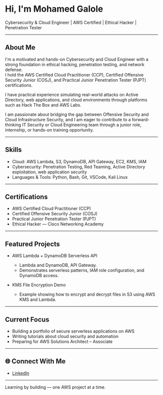 #  Hi, I'm Mohamed Galole

 Cybersecurity & Cloud Engineer | AWS Certified | Ethical Hacker | Penetration Tester

---

##  About Me
I'm a motivated and hands-on Cybersecurity and Cloud Engineer with a strong foundation in ethical hacking, penetration testing, and network defense.  
I hold the AWS Certified Cloud Practitioner (CCP), Certified Offensive Security Junior (COSJ), and Practical Junior Penetration Tester (PJPT) certifications.

I have practical experience simulating real-world attacks on Active Directory, web applications, and cloud environments through platforms such as Hack The Box and AWS Labs.

I am passionate about bridging the gap between Offensive Security and Cloud Infrastructure Security, and I am eager to contribute to a forward-thinking IT Security or Cloud Engineering team through a junior role, internship, or hands-on training opportunity.

---

##  Skills
- Cloud: AWS Lambda, S3, DynamoDB, API Gateway, EC2, KMS, IAM  
- Cybersecurity: Penetration Testing, Red Teaming, Active Directory exploitation, web application security  
- Languages & Tools: Python, Bash, Git, VSCode, Kali Linux

---

##  Certifications
- AWS Certified Cloud Practitioner (CCP)  
- Certified Offensive Security Junior (COSJ)  
- Practical Junior Penetration Tester (PJPT)  
- Ethical Hacker — Cisco Networking Academy  

---

##  Featured Projects
- AWS Lambda + DynamoDB Serverless API  
  - Lambda and DynamoDB, API Gateway.  
  - Demonstrates serverless patterns, IAM role configuration, and DynamoDB access.

- KMS File Encryption Demo  
  - Example showing how to encrypt and decrypt files in S3 using AWS KMS and Lambda.


---

##  Current Focus
- Building a portfolio of secure serverless applications on AWS  
- Writing tutorials about cloud security and automation  
- Preparing for AWS Solutions Architect – Associate

---

## 🌐 Connect With Me
- [LinkedIn](https://www.linkedin.com/in/mohamedgalole/)
 

---

 Learning by building — one AWS project at a time.

